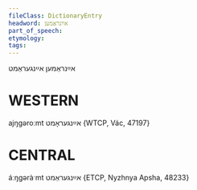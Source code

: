 ```yaml
---
fileClass: DictionaryEntry
headword: אײַנראַמען
part_of_speech: 
etymology: 
tags: 
---
```

אײַנראַמען
אײַנגעראַמט

WESTERN
========

ajŋgəroːmt אײַנגעראָמט {WTCP, Vác, 47197}

CENTRAL
========

áːŋgəràˑmt אײַנגעראַמט {ETCP, Nyzhnya Apsha, 48233}